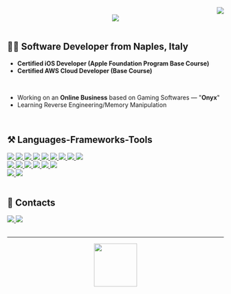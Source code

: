 <img align="right" src="https://visitor-badge.laobi.icu/badge?page_id=lorenzomatrullo.lorenzomatrullo&left_color=%23262831&right_color=%23262831"/>

<br>

<div align="center">
    <a href="https://lorenzomatrullo.dev/" target="_blank">
        <img src="https://lanyard.cnrad.dev/api/307921446225838080">
    </a>
</div>

<br>

<h2 align="left">👨‍💻 Software Developer from Naples, Italy</h2>

* **Certified iOS Developer (Apple Foundation Program Base Course)**
* **Certified AWS Cloud Developer (Base Course)**
  
<br>

* Working on an **Online Business** based on Gaming Softwares — "**Onyx**"
* Learning Reverse Engineering/Memory Manipulation

<br>

<h2 align="left">⚒️ Languages-Frameworks-Tools</h2>
<div class="frameworks" align="left">
    <a href="https://github.com/lorenzomatrullo/Swift" target="_blank" rel="noreferrer">
        <img src="http://lorenzomatrullo.ddns.net/github-profile/swift.svg">
    </a>
    <a href="https://github.com/lorenzomatrullo/Swift" target="_blank" rel="noreferrer">
        <img src="http://lorenzomatrullo.ddns.net/github-profile/swiftui.png?v=2">
    </a>
    <a href="https://github.com/lorenzomatrullo/c-programming" target="_blank" rel="noreferrer">
        <img src="http://lorenzomatrullo.ddns.net/github-profile/c.svg">
    </a>
    <a href="https://github.com/lorenzomatrullo/cpp" target="_blank" rel="noreferrer">
        <img src="http://lorenzomatrullo.ddns.net/github-profile/cpp.svg">
    </a>
    <a href="https://github.com/lorenzomatrullo/JavaScript" target="_blank" rel="noreferrer">
        <img src="http://lorenzomatrullo.ddns.net/github-profile/javascript.svg">
    </a>
    <a href="https://www.w3schools.com/html/" target="_blank" rel="noreferrer">
        <img src="http://lorenzomatrullo.ddns.net/github-profile/html.svg">
    </a>
    <a href="https://www.w3schools.com/css/" target="_blank" rel="noreferrer">
        <img src="http://lorenzomatrullo.ddns.net/github-profile/css.svg">
    </a>
    <a href="https://github.com/lorenzomatrullo/Lua" target="_blank" rel="noreferrer">
        <img src="http://lorenzomatrullo.ddns.net/github-profile/lua.svg">
    </a>
    <a href="https://github.com/lorenzomatrullo/Batch" target="_blank" rel="noreferrer">
        <img src="http://lorenzomatrullo.ddns.net/github-profile/powershell.svg?v=2">
    </a>
    <br>
    <a href="https://developer.apple.com/" target="_blank" rel="noreferrer">
        <img src="http://lorenzomatrullo.ddns.net/github-profile/apple.svg">
    </a>
    <a href="https://aws.amazon.com/" target="_blank" rel="noreferrer">
        <img src="http://lorenzomatrullo.ddns.net/github-profile/aws.svg">
    </a>
    <a href="https://git-scm.com/" target="_blank" rel="noreferrer">
        <img src="http://lorenzomatrullo.ddns.net/github-profile/git.svg">
    </a>
    <a href="https://discord.js.org/" target="_blank" rel="noreferrer">
        <img src="http://lorenzomatrullo.ddns.net/github-profile/discordjs.svg">
    </a>
    <a href="https://nodejs.org/en" target="_blank" rel="noreferrer">
        <img src="http://lorenzomatrullo.ddns.net/github-profile/nodejs.svg">
    </a>
    <a href="https://www.mongodb.com/" target="_blank" rel="noreferrer">
        <img src="http://lorenzomatrullo.ddns.net/github-profile/mongodb.svg">
    </a>
    <br>
    <a href="https://developer.apple.com/" target="_blank" rel="noreferrer">
        <img src="http://lorenzomatrullo.ddns.net/github-profile/vscode.svg">
    </a>
    <a href="https://developer.apple.com/" target="_blank" rel="noreferrer">
        <img src="http://lorenzomatrullo.ddns.net/github-profile/vs2022.svg">
    </a>
</div>

<br>

<h2> 📓 Contacts </h2>
<div class="contacts" align="left">
    <a href="mailto:contact@lorenzomatrullo.dev" target="_blank" rel="noreferrer">
        <img src="http://lorenzomatrullo.ddns.net/github-profile/gmail.svg">
    </a>
    <a href="https://www.instagram.com/lorenzomatrullo/" target="_blank" rel="noreferrer">
        <img src="http://lorenzomatrullo.ddns.net/github-profile/instagram.svg">
    </a>
</div>

<br>
<hr>

<div align="center">
    <a href="https://www.paypal.com/paypalme/lorenzomatrullo" target="_blank">
        <img style='border:0px;height:100px' src="http://lorenzomatrullo.ddns.net/github-profile/paypal-button.png">
    </a>
</div>
